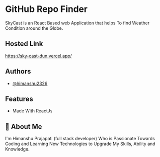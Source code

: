 
# GitHub Repo Finder

SkyCast is an React Based web Application that helps To find Weather Condition around the Globe.


## Hosted Link

https://sky-cast-dun.vercel.app/
## Authors

- [@himanshu2326](https://himanshu2326.github.io/PortFolio/)


## Features

- Made With ReactJs


## 🚀 About Me
I'm Himanshu Prajapati (full stack developer) Who is Passionate Towards Coding and Learning New Technologies to Upgrade My Skills, Ability and Knowledge.

